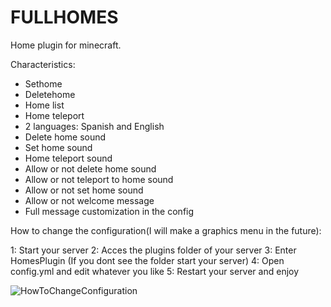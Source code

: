 # FULLHOMES
Home plugin for minecraft.

Characteristics:

- Sethome
- Deletehome
- Home list
- Home teleport
- 2 languages: Spanish and English
- Delete home sound
- Set home sound
- Home teleport sound
- Allow or not delete home sound
- Allow or not teleport to home sound
- Allow or not set home sound
- Allow or not welcome message
- Full message customization in the config

How to change the configuration(I will make a graphics menu in the future):

1: Start your server
2: Acces the plugins folder of your server
3: Enter HomesPlugin (If you dont see the folder start your server)
4: Open config.yml and edit whatever you like
5: Restart your server and enjoy

![HowToChangeConfiguration](https://github.com/7FULL/FULLHOMES/assets/95145682/1f4e3adc-84cf-4c26-9bfd-394d1b7923ca)
